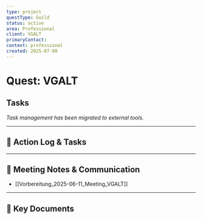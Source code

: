 ```yaml
---
type: project
questType: Guild
status: active
area: Professional
client: VGALT
primaryContact: 
context: professional
created: 2025-07-08
---
```


# Quest: VGALT

## Tasks

*Task management has been migrated to external tools.*

---

## 📝 Action Log & Tasks


---
## 💬 Meeting Notes & Communication
- [[Vorbereitung_2025-06-11_Meeting_VGALT]]

---
## 📎 Key Documents
